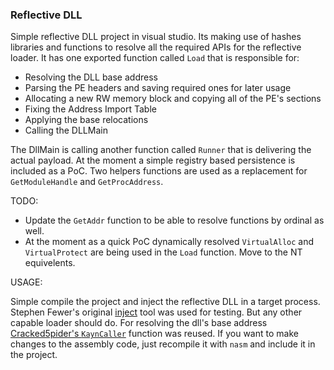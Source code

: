 ### Reflective DLL 

Simple reflective DLL project in visual studio. Its making use of hashes libraries and functions to resolve all the required APIs for the reflective loader.
It has one exported function called `Load` that is responsible for:
 - Resolving the DLL base address 
 - Parsing the PE headers and saving required ones for later usage
 - Allocating a new RW memory block and copying all of the PE's sections
 - Fixing the Address Import Table
 - Applying the base relocations
 - Calling the DLLMain

The DllMain is calling another function called `Runner` that is delivering the actual payload. At the moment a simple registry based persistence is included as a PoC. 
Two helpers functions are used as a replacement for `GetModuleHandle` and `GetProcAddress`.



TODO:
- Update the `GetAddr` function to be able to resolve functions by ordinal as well.
- At the moment as a quick PoC dynamically resolved `VirtualAlloc` and `VirtualProtect` are being used in the `Load` function. Move to the NT equivelents.



USAGE:

Simple compile the project and inject the reflective DLL in a target process. Stephen Fewer's original [inject](https://github.com/stephenfewer/ReflectiveDLLInjection/tree/master/inject) tool was used for testing.
But any other capable loader should do. For resolving the dll's base address [Cracked5pider's `KaynCaller`](https://github.com/HavocFramework/Modules/blob/main/Template/src/Util.s) function was reused.
If you want to make changes to the assembly code, just recompile it with `nasm` and include it in the project.

